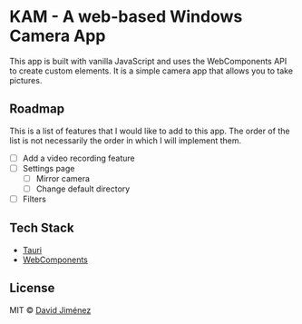 # KAM - A web-based Windows Camera App

This app is built with vanilla JavaScript and uses the WebComponents API to create custom elements. It is a simple camera app that allows you to take pictures.

## Roadmap

This is a list of features that I would like to add to this app. The order of the list is not necessarily the order in which I will implement them.

- [ ] Add a video recording feature
- [ ] Settings page
  - [ ] Mirror camera
  - [ ] Change default directory
- [ ] Filters

## Tech Stack

- [Tauri](https://tauri.app)
- [WebComponents](https://developer.mozilla.org/en-US/docs/Web/Web_Components)

## License

MIT ©️ [David Jiménez](https://dubis.dev)
